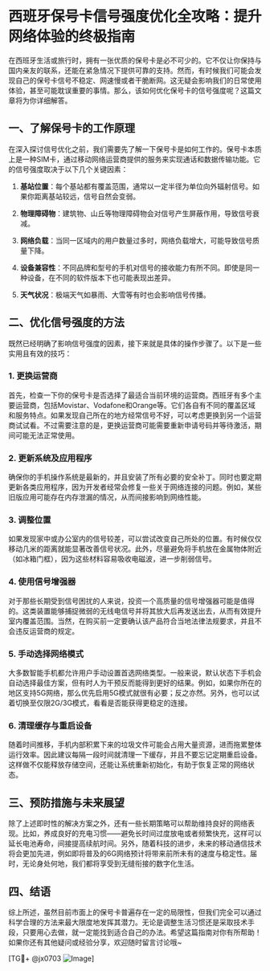 # 西班牙保号卡信号强度优化全攻略：提升网络体验的终极指南

在西班牙生活或旅行时，拥有一张优质的保号卡是必不可少的。它不仅让你保持与国内亲友的联系，还能在紧急情况下提供可靠的支持。然而，有时候我们可能会发现自己的保号卡信号不稳定、网速慢或者干脆断网。这无疑会影响我们的日常使用体验，甚至可能耽误重要的事情。那么，该如何优化保号卡的信号强度呢？这篇文章将为你详细解答。

## 一、了解保号卡的工作原理

在深入探讨信号优化之前，我们需要先了解一下保号卡是如何工作的。保号卡本质上是一种SIM卡，通过移动网络运营商提供的服务来实现通话和数据传输功能。它的信号强度取决于以下几个关键因素：

1. **基站位置**：每个基站都有覆盖范围，通常以一定半径为单位向外辐射信号。如果你距离基站较远，信号自然会变弱。
   
2. **物理障碍物**：建筑物、山丘等物理障碍物会对信号产生屏蔽作用，导致信号衰减。
   
3. **网络负载**：当同一区域内的用户数量过多时，网络负载增大，可能导致信号质量下降。

4. **设备兼容性**：不同品牌和型号的手机对信号的接收能力有所不同。即使是同一种设备，在不同的软件版本下也可能表现出差异。

5. **天气状况**：极端天气如暴雨、大雪等有时也会影响信号传播。

## 二、优化信号强度的方法

既然已经明确了影响信号强度的因素，接下来就是具体的操作步骤了。以下是一些实用且有效的技巧：

### 1. 更换运营商

首先，检查一下你的保号卡是否选择了最适合当前环境的运营商。西班牙有多个主要运营商，包括Movistar、Vodafone和Orange等。它们各自有不同的覆盖区域和服务特点。如果发现自己所在的地方经常信号不好，可以考虑更换到另一个运营商试试看。不过需要注意的是，更换运营商可能需要重新申请号码并等待激活，期间可能无法正常使用。

### 2. 更新系统及应用程序

确保你的手机操作系统是最新的，并且安装了所有必要的安全补丁。同时也要定期更新各类应用程序，因为开发者经常会修复一些关于网络连接的问题。例如，某些旧版应用可能存在内存泄漏的情况，从而间接影响到网络性能。

### 3. 调整位置

如果发现家中或办公室内的信号较差，可以尝试改变自己所处的位置。有时候仅仅移动几米的距离就能显著改善信号状况。此外，尽量避免将手机放在金属物体附近（如冰箱门框），因为这些材料容易吸收电磁波，进一步削弱信号。

### 4. 使用信号增强器

对于那些长期受到信号困扰的人来说，投资一个高质量的信号增强器可能是值得的。这类装置能够捕捉微弱的无线电信号并将其放大后再发送出去，从而有效提升室内覆盖范围。当然，在购买前一定要确认该产品符合当地法律法规要求，并且不会违反运营商的规定。

### 5. 手动选择网络模式

大多数智能手机都允许用户手动设置首选网络类型。一般来说，默认状态下手机会自动选择最佳方案，但有时人为干预反而能得到更好的结果。例如，如果你所在的地区支持5G网络，那么优先启用5G模式就很有必要；反之亦然。另外，也可以试着切换至仅限2G/3G模式，看看是否能获得更稳定的连接。

### 6. 清理缓存与重启设备

随着时间推移，手机内部积累下来的垃圾文件可能会占用大量资源，进而拖累整体运行效率。因此建议每隔一段时间就清理一下缓存，并且不要忘记定期重启设备。这样做不仅能释放存储空间，还能让系统重新初始化，有助于恢复正常的网络状态。

## 三、预防措施与未来展望

除了上述即时性的解决方案之外，还有一些长期策略可以帮助维持良好的网络表现。比如，养成良好的充电习惯——避免长时间过度放电或者频繁快充，这样可以延长电池寿命，间接提高续航时间。另外，随着科技的进步，未来的移动通信技术将会更加先进，例如即将普及的6G网络预计将带来前所未有的速度与稳定性。届时，无论身处何地，我们都将享受到无缝衔接的数字化生活。

## 四、结语

综上所述，虽然目前市面上的保号卡普遍存在一定的局限性，但我们完全可以通过科学合理的方法来最大限度地发挥其潜力。无论是调整生活习惯还是采取技术手段，只要用心去做，就一定能找到适合自己的办法。希望这篇指南对你有所帮助！如果你还有其他疑问或经验分享，欢迎随时留言讨论哦~

[TG💪+ @jx0703 ![Image](https://github.com/user-attachments/assets/dbca1d08-cadb-493c-b0ec-ad6f7a83f270)]